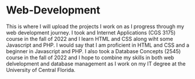 # Web-Development
This is where I will upload the projects I work on as I progress through my web development journey. 
I took and Internet Applications (CGS 3175) course in the fall of 2022 and I learn HTML and CSS along wiht some Javascript and PHP. I would say that I am proficient in HTML and CSS and a beginner in Javascript and PHP. I also took a Database Concepts (2545) course  in the fall of 2022 and I hope to combine my skills in both web delvelopment and database management as I work on my IT degree at the University of Central Florida.

